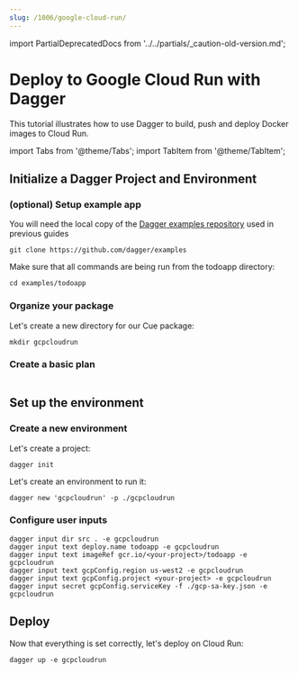```yaml
---
slug: /1006/google-cloud-run/
---
```

import PartialDeprecatedDocs from '../../partials/_caution-old-version.md';

# Deploy to Google Cloud Run with Dagger

<PartialDeprecatedDocs />

This tutorial illustrates how to use Dagger to build, push and deploy Docker images to Cloud Run.

import Tabs from '@theme/Tabs';
import TabItem from '@theme/TabItem';

## Initialize a Dagger Project and Environment

### (optional) Setup example app

You will need the local copy of the [Dagger examples repository](https://github.com/dagger/examples) used in previous guides

```shell
git clone https://github.com/dagger/examples
```

Make sure that all commands are being run from the todoapp directory:

```shell
cd examples/todoapp
```

### Organize your package

Let's create a new directory for our Cue package:

```shell
mkdir gcpcloudrun
```

### Create a basic plan

```cue file=./tests/gcpcloudrun/source.cue title="todoapp/gcpcloudrun/source.cue"

```

## Set up the environment

### Create a new environment

Let's create a project:

```shell
dagger init
```

Let's create an environment to run it:

```shell
dagger new 'gcpcloudrun' -p ./gcpcloudrun
```

### Configure user inputs

```shell
dagger input dir src . -e gcpcloudrun
dagger input text deploy.name todoapp -e gcpcloudrun
dagger input text imageRef gcr.io/<your-project>/todoapp -e gcpcloudrun
dagger input text gcpConfig.region us-west2 -e gcpcloudrun
dagger input text gcpConfig.project <your-project> -e gcpcloudrun
dagger input secret gcpConfig.serviceKey -f ./gcp-sa-key.json -e gcpcloudrun
```

## Deploy

Now that everything is set correctly, let's deploy on Cloud Run:

```shell
dagger up -e gcpcloudrun
```
